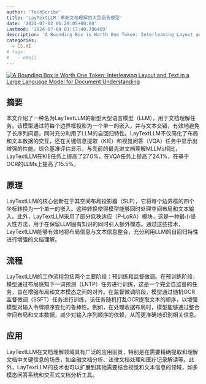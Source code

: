 ```yaml
---
author: 'TechScribe'
title: 'LayTextLLM：革新文档理解的大型语言模型'
date: '2024-07-02 06:29:05+00:00'
Lastmod: '2024-07-04 01:17:40.706409'
description: 'A Bounding Box is Worth One Token: Interleaving Layout and Text in a Large Language Model for Document Understanding'
categories:
  - CS.AI
# tags:
#   - emoji
---
```


[![A Bounding Box is Worth One Token: Interleaving Layout and Text in a Large Language Model for Document Understanding](https://arxiv-research-1301205113.cos.ap-guangzhou.myqcloud.com/images/2407.01976v1.pdf_0.jpg)](https://arxiv.org/abs/2407.01976v1)

## 摘要

本文介绍了一种名为LayTextLLM的新型大型语言模型（LLM），用于文档理解任务。该模型通过将每个边界框投影为一个单一的嵌入，并与文本交错，有效地避免了长序列问题，同时充分利用了LLM的自回归特性。LayTextLLM不仅简化了布局和文本数据的交互，还在关键信息提取（KIE）和视觉问答（VQA）任务中显示出增强的性能。综合基准评估显示，与先前的最先进文档理解MLLMs相比，LayTextLLM在KIE任务上提高了27.0%，在VQA任务上提高了24.1%，在基于OCR的LLMs上提高了15.5%。<!--more-->

## 原理

LayTextLLM的核心创新在于其空间布局投影器（SLP），它将每个边界框的四个坐标转换为一个单一的嵌入。这种转换使得模型能够同时处理空间布局和文本输入。此外，LayTextLLM采用了部分低秩适应（P-LoRA）模块，这是一种最小侵入性方法，用于在保留LLM固有知识的同时引入额外模态。通过这些技术，LayTextLLM能够有效地将布局信息与文本信息整合，充分利用LLM的自回归特性进行增强的文档理解。

## 流程

LayTextLLM的工作流程包括两个主要阶段：预训练和监督微调。在预训练阶段，模型通过布局感知下一词预测（LNTP）任务进行训练，这是一个完全自监督的任务，旨在增强布局和文本模态之间的对齐。在监督微调阶段，模型通过随机OCR监督微调（SSFT）任务进行训练，该任务随机打乱OCR提取文本的顺序，以增强模型对输入令牌顺序变化的鲁棒性。例如，在处理收据布局时，模型能够通过整合空间布局和文本数据，减少对输入序列顺序的依赖，从而更准确地识别相关信息。

## 应用

LayTextLLM在文档理解领域具有广泛的应用前景，特别是在需要精确提取和理解文档中关键信息的场景，如金融文档分析、法律文档处理和医疗记录解读等。此外，LayTextLLM的技术也可以扩展到其他需要结合视觉和文本信息的领域，如多模态问答系统和交互式文档分析工具。